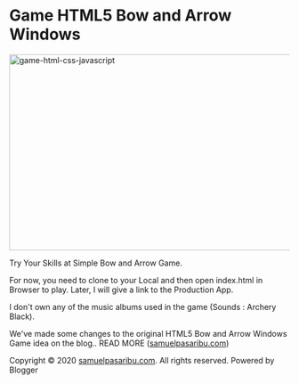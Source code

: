 # Game HTML5 Bow and Arrow Windows

<img alt="game-html-css-javascript" border="0" data-original-height="400" data-original-width="728" height="352" src="https://blogger.googleusercontent.com/img/a/AVvXsEgtyUycIW4kHtg8FPCFtDn6sCANcABO8ainJ5kqyxTQKQGHqZUr7Avopvkni4bczQnCbwYheQD1RCqML1iGTdsqaug92MrcQ8Q1Zw2rUeH0GbxamJzvStHTWoVGxS_Qfuj4lfraLo5CRAli1LpWOhzpW333cYILl-cos3H0NJYWW6f4vuWwNlMLdEDb=s640-rw" loading="lazy" lazyload="true" data-src="https://blogger.googleusercontent.com/img/a/AVvXsEgtyUycIW4kHtg8FPCFtDn6sCANcABO8ainJ5kqyxTQKQGHqZUr7Avopvkni4bczQnCbwYheQD1RCqML1iGTdsqaug92MrcQ8Q1Zw2rUeH0GbxamJzvStHTWoVGxS_Qfuj4lfraLo5CRAli1LpWOhzpW333cYILl-cos3H0NJYWW6f4vuWwNlMLdEDb=s640-rw" title="Game HTML5 Bow and Arrow Windows" width="640" class=" loaded">

Try Your Skills at Simple Bow and Arrow Game.

For now, you need to clone to your Local and then open index.html in Browser to play. Later, I will give a link to the Production App.

I don't own any of the music albums used in the game  (Sounds : Archery Black).

We've made some changes to the original HTML5 Bow and Arrow Windows Game idea on the blog.. READ MORE (<a href="https://www.samuelpasaribu.com/2022/01/game-html5-bow-and-arrow-windows.html">samuelpasaribu.com</a>)

<p>Copyright © 2020 <a href="https://www.samuelpasaribu.com">samuelpasaribu.com</a>. All rights reserved. Powered by Blogger</p>
